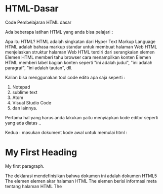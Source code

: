 # HTML-Dasar
Code Pembelajaran HTML dasar

Ada beberapa latihan HTML yang anda bisa pelajari : 

Apa itu HTML?
HTML adalah singkatan dari Hyper Text Markup Language
HTML adalah bahasa markup standar untuk membuat halaman Web
HTML menjelaskan struktur halaman Web
HTML terdiri dari serangkaian elemen
Elemen HTML memberi tahu browser cara menampilkan konten
Elemen HTML memberi label bagian konten seperti "ini adalah judul", "ini adalah paragraf", "ini adalah tautan", dll.

Kalian bisa menggunakan tool code edito apa saja seperti :
1. Notepad
2. sublime text
3. Atom
4. Visual Studio Code
5. dan lainnya.

Pertama hal yang harus anda lakukan yaitu menyiapkan kode editor seperti yang ada diatas ..

Kedua : masukan dokument kode awal untuk memulai html :

<!DOCTYPE html>
<html>
<head>
<title>Page Title</title>
</head>
<body>

<h1>My First Heading</h1>
<p>My first paragraph.</p>

</body>
</html>

The <!DOCTYPE html>deklarasi mendefinisikan bahwa dokumen ini adalah dokumen HTML5
The <html>elemen elemen akar halaman HTML
The <head>elemen berisi informasi meta tentang halaman HTML
The <title>elemen menentukan judul untuk halaman HTML (yang ditampilkan dalam bar judul browser atau tab halaman ini)
The <body>elemen mendefinisikan tubuh dokumen, dan merupakan wadah untuk semua isi terlihat, seperti judul, paragraf, gambar, hyperlink, tabel, daftar, dll
The <h1>elemen mendefinisikan judul besar
The <p>elemen mendefinisikan sebuah paragraf


